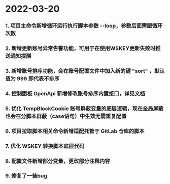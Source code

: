 # 2022-03-20

### 1. 项目主命令新增循环运行执行脚本参数 --loop，参数后面需跟循环次数
### 2. 新增更新账号异常告警功能，可用于在使用WSKEY更新失败时推送通知提醒
### 3. 新增账号排序功能，会在账号配置文件中加入新的键 "sort" ，默认值为 999 即代表不排序
### 4. 控制面板 OpenApi 新增修改账号排序内置接口，详见文档
### 5. 优化 TempBlockCookie 账号屏蔽变量的底层逻辑，现在全局屏蔽也会在分脚本屏蔽（case语句）中生效无需重复配置
### 6. 项目拉取脚本相关命令新增适配托管于 GitLab 仓库的脚本
### 7. 优化 WSKEY 转换脚本底层代码
### 8. 配置文件新增部分变量，更改部分注释内容
### 9. 修复了一些bug

